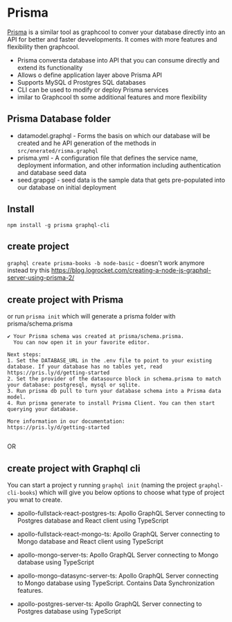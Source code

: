 # Prisma

[Prisma](https://www.prisma.io/) is a similar tool as graphcool to conver your database directly into an API for better and faster devvelopments. It comes with more features and flexibility then graphcool.

- Prisma conversta database into API that you can consume directly and extend its functionality
- Allows o define  application layer above Prisma API
- Supports MySQL d Prostgres SQL databases
- CLI can be used to modify or deploy Prisma services
- imilar to Graphcool th some additional features and more flexibility

## Prisma Database folder
- datamodel.graphql - Forms the basis on which our database will be created and he API generation of the methods in `src/enerated/risma.graphql`
- prisma.yml - A configuration file that defines the service name, deployment information, and other information including authentication and database seed data
- seed.grapgql - seed data is the sample data that gets pre-populated into our database on initial deployment

## Install
`npm install -g prisma graphql-cli`

## create project
`graphql create prisma-books -b node-basic` - doesn't work anymore
instead try this https://blog.logrocket.com/creating-a-node-js-graphql-server-using-prisma-2/


## create project with Prisma
or run `prisma init` which will generate a prisma folder with prisma/schema.prisma
```
✔ Your Prisma schema was created at prisma/schema.prisma.
  You can now open it in your favorite editor.

Next steps:
1. Set the DATABASE_URL in the .env file to point to your existing database. If your database has no tables yet, read https://pris.ly/d/getting-started
2. Set the provider of the datasource block in schema.prisma to match your database: postgresql, mysql or sqlite.
3. Run prisma db pull to turn your database schema into a Prisma data model.
4. Run prisma generate to install Prisma Client. You can then start querying your database.

More information in our documentation:
https://pris.ly/d/getting-started
    
```
OR
## create project with Graphql cli
You can start a project  y running `graphql init` (naming the project `graphql-cli-books`) which will give you below options to choose what type of project you wnat to create.
- apollo-fullstack-react-postgres-ts:
Apollo GraphQL Server connecting to Postgres database and React client using TypeScript

- apollo-fullstack-react-mongo-ts: 
Apollo GraphQL Server connecting to Mongo database and React client using TypeScript

- apollo-mongo-server-ts: 
Apollo GraphQL Server connecting to Mongo database using TypeScript

- apollo-mongo-datasync-server-ts: 
Apollo GraphQL Server connecting to Mongo database using TypeScript. Contains Data Synchronization features.

- apollo-postgres-server-ts: 
Apollo GraphQL Server connecting to Postgres database using TypeScript